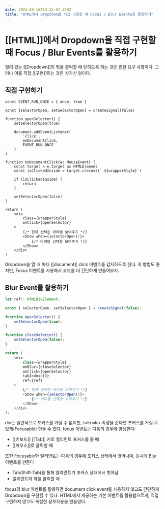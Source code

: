 ```yaml
---
date: 2024-08-16T13:25:07.348Z
title: "HTML에서 Dropdown을 직접 구현할 때 Focus / Blur Events를 활용하기"
---
```


# [[HTML]]에서 Dropdown을 직접 구현할 때 Focus / Blur Events를 활용하기

열려 있는 [[Dropdown]]의 밖을 클릭할 때 닫히도록 하는 것은 흔한 요구 사항이다. 그러나 이를 직접 [[구현]]하는 것은 성가신 일이다.

## 직접 구현하기

```tsx
const EVENT_RUN_ONCE = { once: true }

const [selectorOpen, setSelectorOpen] = createSignal(false)

function openSelector() {
    setSelectorOpen(true)

    document.addEventListener(
        'click',
        onDocumentClick,
        EVENT_RUN_ONCE
    )
}

function onDocumentClick(e: MouseEvent) {
    const target = e.target as HTMLElement
    const isClickedInside = target.closest(`.${wrapperStyle}`)

    if (isClickedInside) {
        return
    }

    setSelectorOpen(false)
}

return (
    <div
        class={wrapperStyle}
        onClick={openSelector}
    >
        {/* 현재 선택된 아이템 보여주기 */}
        <Show when={selectorOpen()}>
            {/* 아이템 선택창 보여주기 */}
        </Show>
    </div>
)
```

Dropdown을 열 때 마다 [[document]] click 이벤트를 감지하도록 한다. 이 방법도 좋지만, Focus 이벤트를 사용해서 코드를 더 간단하게 만들어보자.

## Blur Event를 활용하기

```typescript
let ref!: HTMLDivElement;

const [ selectorOpen, setSelectorOpen ] = createSignal(false);

function openSelector() {
    setSelectorOpen(true);
}

function closeSelector() {
    setSelectorOpen(false);
}

return (
    <div
        class={wrapperStyle}
        onBlur={closeSelector}
        onClick={openSelector}
        tabIndex={0}
        ref={ref}
    >
        {/* 현재 선택된 아이템 보여주기 */}
        <Show when={selectorOpen()}>
            {/* 아이템 선택창 보여주기 */}
        </Show>
    </div>
);
```

div는 일반적으로 포커스를 가질 수 없지만, `tabindex` 속성을 준다면 포커스를 가질 수 있게(Focusable) 만들 수 있다. focus 이벤트는 다음의 경우에 발생한다: 

- [[키보드]] [[Tab]] 키로 엘리먼트 포커스를 줄 때
- [[마우스]]로 클릭할 때

또한 Focusable한 엘리먼트는 다음의 경우에 포커스 상태에서 벗어나며, 동시에 Blur 이벤트를 만든다

- Tab(Shift-Tab)을 통해 엘리먼트가 포커스 상태에서 벗어남
- 엘리먼트의 밖을 클릭할 때

focus와 blur 이벤트를 활용하면 document click event를 사용하지 않고도 간단하게 Dropdown을 구현할 수 있다. HTML에서 제공하는 기본 이벤트를 활용함으로써, 직접 구현하지 않고도 복잡한 상호작용을 만들었다.
